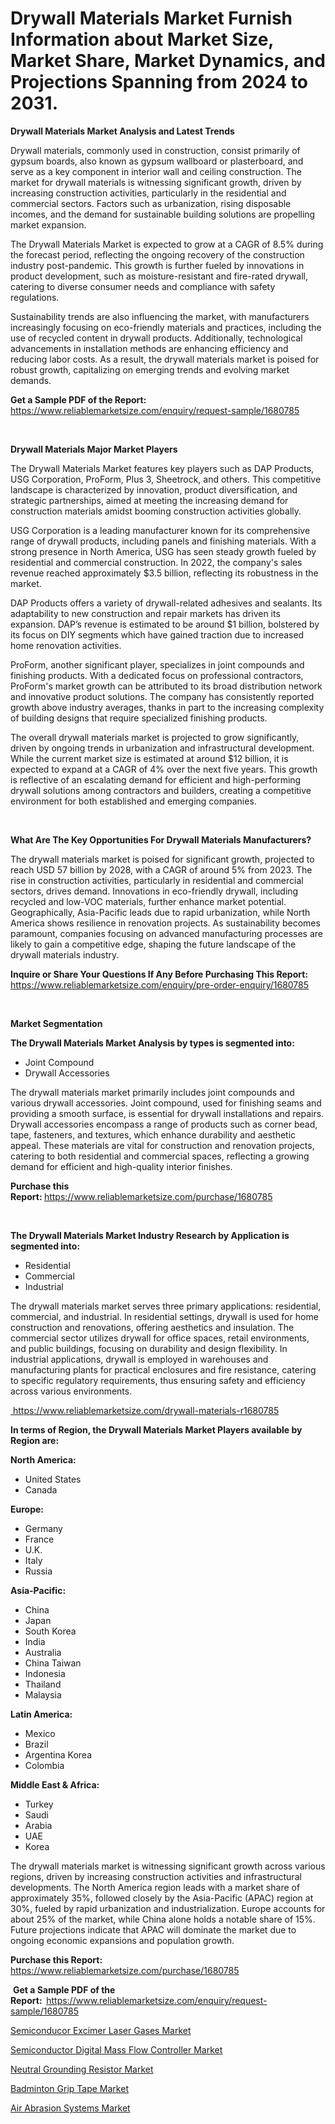<p><h1>Drywall Materials Market Furnish Information about Market Size, Market Share, Market Dynamics, and Projections Spanning from 2024 to 2031.</h1></p><p><strong>Drywall Materials Market Analysis and Latest Trends</strong></p>
<p><p>Drywall materials, commonly used in construction, consist primarily of gypsum boards, also known as gypsum wallboard or plasterboard, and serve as a key component in interior wall and ceiling construction. The market for drywall materials is witnessing significant growth, driven by increasing construction activities, particularly in the residential and commercial sectors. Factors such as urbanization, rising disposable incomes, and the demand for sustainable building solutions are propelling market expansion.</p><p>The Drywall Materials Market is expected to grow at a CAGR of 8.5% during the forecast period, reflecting the ongoing recovery of the construction industry post-pandemic. This growth is further fueled by innovations in product development, such as moisture-resistant and fire-rated drywall, catering to diverse consumer needs and compliance with safety regulations.</p><p>Sustainability trends are also influencing the market, with manufacturers increasingly focusing on eco-friendly materials and practices, including the use of recycled content in drywall products. Additionally, technological advancements in installation methods are enhancing efficiency and reducing labor costs. As a result, the drywall materials market is poised for robust growth, capitalizing on emerging trends and evolving market demands.</p></p>
<p><strong>Get a Sample PDF of the Report:&nbsp;</strong> <a href="https://www.reliablemarketsize.com/enquiry/request-sample/1680785?utm_campaign=1167&utm_medium=2&utm_source=Github&utm_content=ia&utm_term=04102024&utm_id=drywall-materials">https://www.reliablemarketsize.com/enquiry/request-sample/1680785</a></p>
<p>&nbsp;</p>
<p><strong>Drywall Materials Major Market Players</strong></p>
<p><p>The Drywall Materials Market features key players such as DAP Products, USG Corporation, ProForm, Plus 3, Sheetrock, and others. This competitive landscape is characterized by innovation, product diversification, and strategic partnerships, aimed at meeting the increasing demand for construction materials amidst booming construction activities globally.</p><p>USG Corporation is a leading manufacturer known for its comprehensive range of drywall products, including panels and finishing materials. With a strong presence in North America, USG has seen steady growth fueled by residential and commercial construction. In 2022, the company's sales revenue reached approximately $3.5 billion, reflecting its robustness in the market.</p><p>DAP Products offers a variety of drywall-related adhesives and sealants. Its adaptability to new construction and repair markets has driven its expansion. DAP’s revenue is estimated to be around $1 billion, bolstered by its focus on DIY segments which have gained traction due to increased home renovation activities.</p><p>ProForm, another significant player, specializes in joint compounds and finishing products. With a dedicated focus on professional contractors, ProForm's market growth can be attributed to its broad distribution network and innovative product solutions. The company has consistently reported growth above industry averages, thanks in part to the increasing complexity of building designs that require specialized finishing products.</p><p>The overall drywall materials market is projected to grow significantly, driven by ongoing trends in urbanization and infrastructural development. While the current market size is estimated at around $12 billion, it is expected to expand at a CAGR of 4% over the next five years. This growth is reflective of an escalating demand for efficient and high-performing drywall solutions among contractors and builders, creating a competitive environment for both established and emerging companies.</p></p>
<p>&nbsp;</p>
<p><strong>What Are The Key Opportunities For Drywall Materials Manufacturers?</strong></p>
<p><p>The drywall materials market is poised for significant growth, projected to reach USD 57 billion by 2028, with a CAGR of around 5% from 2023. The rise in construction activities, particularly in residential and commercial sectors, drives demand. Innovations in eco-friendly drywall, including recycled and low-VOC materials, further enhance market potential. Geographically, Asia-Pacific leads due to rapid urbanization, while North America shows resilience in renovation projects. As sustainability becomes paramount, companies focusing on advanced manufacturing processes are likely to gain a competitive edge, shaping the future landscape of the drywall materials industry.</p></p>
<p><strong>Inquire or Share Your Questions If Any Before Purchasing This Report:</strong> <a href="https://www.reliablemarketsize.com/enquiry/pre-order-enquiry/1680785?utm_campaign=1167&utm_medium=2&utm_source=Github&utm_content=ia&utm_term=04102024&utm_id=drywall-materials">https://www.reliablemarketsize.com/enquiry/pre-order-enquiry/1680785</a></p>
<p>&nbsp;</p>
<p><strong>Market Segmentation</strong></p>
<p><strong>The Drywall Materials Market Analysis by types is segmented into:</strong></p>
<p><ul><li>Joint Compound</li><li>Drywall Accessories</li></ul></p>
<p><p>The drywall materials market primarily includes joint compounds and various drywall accessories. Joint compound, used for finishing seams and providing a smooth surface, is essential for drywall installations and repairs. Drywall accessories encompass a range of products such as corner bead, tape, fasteners, and textures, which enhance durability and aesthetic appeal. These materials are vital for construction and renovation projects, catering to both residential and commercial spaces, reflecting a growing demand for efficient and high-quality interior finishes.</p></p>
<p><strong>Purchase this Report:&nbsp;</strong><a href="https://www.reliablemarketsize.com/purchase/1680785?utm_campaign=1167&utm_medium=2&utm_source=Github&utm_content=ia&utm_term=04102024&utm_id=drywall-materials">https://www.reliablemarketsize.com/purchase/1680785</a></p>
<p>&nbsp;</p>
<p><strong>The Drywall Materials Market Industry Research by Application is segmented into:</strong></p>
<p><ul><li>Residential</li><li>Commercial</li><li>Industrial</li></ul></p>
<p><p>The drywall materials market serves three primary applications: residential, commercial, and industrial. In residential settings, drywall is used for home construction and renovations, offering aesthetics and insulation. The commercial sector utilizes drywall for office spaces, retail environments, and public buildings, focusing on durability and design flexibility. In industrial applications, drywall is employed in warehouses and manufacturing plants for practical enclosures and fire resistance, catering to specific regulatory requirements, thus ensuring safety and efficiency across various environments.</p></p>
<p><a href="https://www.reliablemarketsize.com/drywall-materials-r1680785?utm_campaign=1167&utm_medium=2&utm_source=Github&utm_content=ia&utm_term=04102024&utm_id=drywall-materials">&nbsp;https://www.reliablemarketsize.com/drywall-materials-r1680785</a></p>
<p><strong>In terms of Region, the Drywall Materials Market Players available by Region are:</strong></p>
<p>
    <p> <strong> North America: </strong>
        <ul>
            <li>United States</li>
            <li>Canada</li>
        </ul>
        </p> 
    <p> <strong> Europe: </strong>
        <ul>
            <li>Germany</li>
            <li>France</li>
            <li>U.K.</li>
            <li>Italy</li>
            <li>Russia</li>
        </ul>
        </p> 
    <p> <strong> Asia-Pacific: </strong>
        <ul>
            <li>China</li>
            <li>Japan</li>
            <li>South Korea</li>
            <li>India</li>
            <li>Australia</li>
            <li>China Taiwan</li>
            <li>Indonesia</li>
            <li>Thailand</li>
            <li>Malaysia</li>
        </ul>
        </p> 
    <p> <strong> Latin America: </strong>
        <ul>
            <li>Mexico</li>
            <li>Brazil</li>
            <li>Argentina Korea</li>
            <li>Colombia</li>
        </ul>
        </p> 
    <p> <strong> Middle East & Africa: </strong>
        <ul>
            <li>Turkey</li>
            <li>Saudi</li>
            <li>Arabia</li>
            <li>UAE</li>
            <li>Korea</li>
        </ul>
    </p>
    </p>
<p><p>The drywall materials market is witnessing significant growth across various regions, driven by increasing construction activities and infrastructural developments. The North America region leads with a market share of approximately 35%, followed closely by the Asia-Pacific (APAC) region at 30%, fueled by rapid urbanization and industrialization. Europe accounts for about 25% of the market, while China alone holds a notable share of 15%. Future projections indicate that APAC will dominate the market due to ongoing economic expansions and population growth.</p></p>
<p><strong>Purchase this Report: </strong><a href="https://www.reliablemarketsize.com/purchase/1680785?utm_campaign=1167&utm_medium=2&utm_source=Github&utm_content=ia&utm_term=04102024&utm_id=drywall-materials">https://www.reliablemarketsize.com/purchase/1680785</a></p>
<p>&nbsp;<strong>Get a Sample PDF of the Report:&nbsp;&nbsp;</strong><a href="https://www.reliablemarketsize.com/enquiry/request-sample/1680785?utm_campaign=1167&utm_medium=2&utm_source=Github&utm_content=ia&utm_term=04102024&utm_id=drywall-materials">https://www.reliablemarketsize.com/enquiry/request-sample/1680785</a></p>
<p><strong></strong></p>
<p><p><a href="https://issuu.com/reportprime-2/docs/semiconducor-excimer-laser-gases-ma_a0ce4a689afbe8?utm_campaign=1167&utm_medium=2&utm_source=Github&utm_content=ia&utm_term=04102024&utm_id=drywall-materials">Semiconducor Excimer Laser Gases Market</a></p><p><a href="https://issuu.com/reportprime-2/docs/semiconductor-digital-mass-flow-con_a76b2d763d8f29?utm_campaign=1167&utm_medium=2&utm_source=Github&utm_content=ia&utm_term=04102024&utm_id=drywall-materials">Semiconductor Digital Mass Flow Controller Market</a></p><p><a href="https://www.linkedin.com/pulse/pioneering-growth-analyzing-global-neutral-grounding-resistor-5hlle?utm_campaign=1167&utm_medium=2&utm_source=Github&utm_content=ia&utm_term=04102024&utm_id=drywall-materials">Neutral Grounding Resistor Market</a></p><p><a href="https://www.linkedin.com/pulse/pioneering-growth-analyzing-global-badminton-grip-tape-rc8le?utm_campaign=1167&utm_medium=2&utm_source=Github&utm_content=ia&utm_term=04102024&utm_id=drywall-materials">Badminton Grip Tape Market</a></p><p><a href="https://github.com/mabutironaldo/Market-Research-Report-List-6/blob/main/air-abrasion-systems-market.md?utm_campaign=1167&utm_medium=2&utm_source=Github&utm_content=ia&utm_term=04102024&utm_id=drywall-materials">Air Abrasion Systems Market</a></p></p>